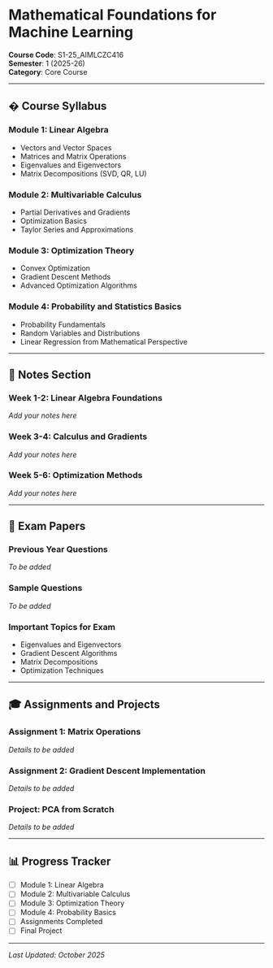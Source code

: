 # Mathematical Foundations for Machine Learning

**Course Code**: S1-25_AIMLCZC416  
**Semester**: 1 (2025-26)  
**Category**: Core Course

---

## � Course Syllabus

### Module 1: Linear Algebra

- Vectors and Vector Spaces
- Matrices and Matrix Operations
- Eigenvalues and Eigenvectors
- Matrix Decompositions (SVD, QR, LU)

### Module 2: Multivariable Calculus

- Partial Derivatives and Gradients
- Optimization Basics
- Taylor Series and Approximations

### Module 3: Optimization Theory

- Convex Optimization
- Gradient Descent Methods
- Advanced Optimization Algorithms

### Module 4: Probability and Statistics Basics

- Probability Fundamentals
- Random Variables and Distributions
- Linear Regression from Mathematical Perspective

---

## 📝 Notes Section

### Week 1-2: Linear Algebra Foundations
*Add your notes here*

### Week 3-4: Calculus and Gradients
*Add your notes here*

### Week 5-6: Optimization Methods
*Add your notes here*

---

## 📄 Exam Papers

### Previous Year Questions
*To be added*

### Sample Questions
*To be added*

### Important Topics for Exam
- Eigenvalues and Eigenvectors
- Gradient Descent Algorithms
- Matrix Decompositions
- Optimization Techniques

---

## 🎓 Assignments and Projects

### Assignment 1: Matrix Operations
*Details to be added*

### Assignment 2: Gradient Descent Implementation
*Details to be added*

### Project: PCA from Scratch
*Details to be added*

---

## 📊 Progress Tracker

- [ ] Module 1: Linear Algebra
- [ ] Module 2: Multivariable Calculus
- [ ] Module 3: Optimization Theory
- [ ] Module 4: Probability Basics
- [ ] Assignments Completed
- [ ] Final Project

---

*Last Updated: October 2025*
